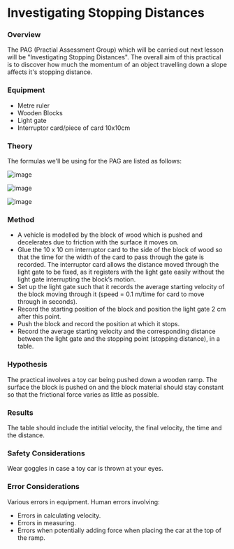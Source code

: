 # Investigating Stopping Distances

### Overview

The PAG (Practial Assessment Group) which will be carried out next lesson will be "Investigating Stopping Distances". The overall aim of this practical is to discover how much the momentum of an object travelling down a slope affects it's stopping distance.


### Equipment
- Metre ruler
- Wooden Blocks
- Light gate
- Interruptor card/piece of card 10x10cm


### Theory
The formulas we'll be using for the PAG are listed as follows:

![image](https://user-images.githubusercontent.com/90699946/146373595-0d035e33-de3b-4d69-a0de-e6d05f8b133d.png)

![image](https://user-images.githubusercontent.com/90699946/146373746-125d3178-20d0-4267-838b-a8e41da39616.png)

![image](https://user-images.githubusercontent.com/90699946/146373796-d650332d-a168-4d37-a2db-8d5a6c848cf3.png)

### Method

- A vehicle is modelled by the block of wood which is pushed and decelerates due to friction with the surface it moves on.
- Glue the 10 x 10 cm interruptor card to the side of the block of wood so that the time for the width of the card to pass through the gate is recorded. The interruptor card allows the distance moved through the light gate to be fixed, as it registers with the light gate easily without the light gate interrupting the block’s motion.
- Set up the light gate such that it records the average starting velocity of the block moving through it (speed = 0.1 m/time for card to move through in seconds).
- Record the starting position of the block and position the light gate 2 cm after this point.
- Push the block and record the position at which it stops.
- Record the average starting velocity and the corresponding distance between the light gate and the stopping point (stopping distance), in a table. 

### Hypothesis

The practical involves a toy car being pushed down a wooden ramp. The surface the block is pushed on and the block material should stay constant so that the
frictional force varies as little as possible. 

### Results

The table should include the intitial velocity, the final velocity, the time and the distance.

### Safety Considerations

Wear goggles in case a toy car is thrown at your eyes.

### Error Considerations

Various errors in equipment. Human errors involving:
- Errors in calculating velocity.
- Errors in measuring.
- Errors when potentially adding force when placing the car at the top of the ramp.
